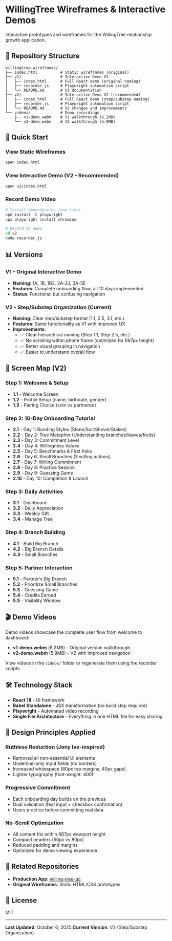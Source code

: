 # WillingTree Wireframes & Interactive Demos

Interactive prototypes and wireframes for the WillingTree relationship growth application.

## 📁 Repository Structure

```
willingtree-wireframes/
├── index.html          # Static wireframes (original)
├── v1/                 # Interactive Demo V1
│   ├── index.html      # Full React demo (original naming)
│   ├── recorder.js     # Playwright automation script
│   └── README.md       # V1 documentation
├── v2/                 # Interactive Demo V2 (recommended)
│   ├── index.html      # Full React demo (step/substep naming)
│   ├── recorder.js     # Playwright automation script
│   └── README.md       # V2 changes and improvements
└── videos/             # Demo recordings
    ├── v1-demo.webm    # V1 walkthrough (6.2MB)
    └── v2-demo.webm    # V2 walkthrough (5.9MB)
```

## 🚀 Quick Start

### View Static Wireframes
```bash
open index.html
```

### View Interactive Demo (V2 - Recommended)
```bash
open v2/index.html
```

### Record Demo Video
```bash
# Install dependencies (one time)
npm install -D playwright
npx playwright install chromium

# Record V2 demo
cd v2
node recorder.js
```

## 📊 Versions

### V1 - Original Interactive Demo
- **Naming**: 1A, 1B, 1B2, 2A-2J, 3A-5E
- **Features**: Complete onboarding flow, all 10 days implemented
- **Status**: Functional but confusing navigation

### V2 - Step/Substep Organization (Current)
- **Naming**: Clear step/substep format (1.1, 2.5, 3.1, etc.)
- **Features**: Same functionality as V1 with improved UX
- **Improvements**:
  - ✅ Clear hierarchical naming (Step 1.1, Step 2.5, etc.)
  - ✅ No scrolling within phone frame (optimized for 667px height)
  - ✅ Better visual grouping in navigation
  - ✅ Easier to understand overall flow

## 🎯 Screen Map (V2)

### Step 1: Welcome & Setup
- **1.1** - Welcome Screen
- **1.2** - Profile Setup (name, birthdate, gender)
- **1.3** - Pairing Choice (solo vs partnered)

### Step 2: 10-Day Onboarding Tutorial
- **2.1** - Day 1: Bonding Styles (Stone/Soil/Shovel/Stakes)
- **2.2** - Day 2: Tree Metaphor (Understanding branches/leaves/fruits)
- **2.3** - Day 3: Commitment Level
- **2.4** - Day 4: Willingness Values
- **2.5** - Day 5: Benchmarks & First Asks
- **2.6** - Day 6: Small Branches (3 willing actions)
- **2.7** - Day 7: Willing Commitment
- **2.8** - Day 8: Practice Session
- **2.9** - Day 9: Guessing Game
- **2.10** - Day 10: Completion & Launch

### Step 3: Daily Activities
- **3.1** - Dashboard
- **3.2** - Daily Appreciation
- **3.3** - Weekly Gift
- **3.4** - Manage Tree

### Step 4: Branch Building
- **4.1** - Build Big Branch
- **4.2** - Big Branch Details
- **4.3** - Small Branches

### Step 5: Partner Interaction
- **5.1** - Partner's Big Branch
- **5.2** - Prioritize Small Branches
- **5.3** - Guessing Game
- **5.4** - Credits Earned
- **5.5** - Visibility Window

## 🎬 Demo Videos

Demo videos showcase the complete user flow from welcome to dashboard:

- **v1-demo.webm** (6.2MB) - Original version walkthrough
- **v2-demo.webm** (5.9MB) - V2 with improved navigation

View videos in the `videos/` folder or regenerate them using the recorder scripts.

## 🛠 Technology Stack

- **React 18** - UI framework
- **Babel Standalone** - JSX transformation (no build step required)
- **Playwright** - Automated video recording
- **Single File Architecture** - Everything in one HTML file for easy sharing

## 📝 Design Principles Applied

### Ruthless Reduction (Jony Ive-inspired)
- Removed all non-essential UI elements
- Underline-only input fields (no borders)
- Increased whitespace (80px top margins, 40px gaps)
- Lighter typography (font-weight: 400)

### Progressive Commitment
- Each onboarding day builds on the previous
- Dual validation (text input + checkbox confirmation)
- Users practice before committing real data

### No-Scroll Optimization
- All content fits within 667px viewport height
- Compact headers (50px vs 80px)
- Reduced padding and margins
- Optimized for demo viewing experience

## 🔗 Related Repositories

- **Production App**: [willing-tree-qc](https://github.com/johnpackercoaching/willing-tree-qc)
- **Original Wireframes**: Static HTML/CSS prototypes

## 📄 License

MIT

---

**Last Updated**: October 6, 2025
**Current Version**: V2 (Step/Substep Organization)
